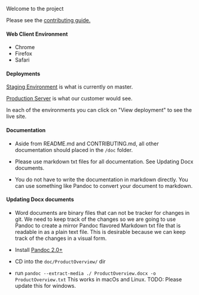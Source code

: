 
Welcome to the project

Please see the [contributing guide.](CONTRIBUTING.md)

#### Web Client Environment

* Chrome
* Firefox
* Safari

#### Deployments

[Staging Environment](http://ec2-52-90-192-232.compute-1.amazonaws.com/root/SoftEngStudioFall17/environments/1) is what is currently on master. 



[Production Server](http://ec2-52-90-192-232.compute-1.amazonaws.com/root/SoftEngStudioFall17/environments/2) is what our customer would see.

In each of the environments you can click on "View deployment" to see the live site.


#### Documentation

* Aside from README.md and CONTRIBUTING.md, all other documentation should placed in the `/doc` folder.

* Please use markdown txt files for all documentation. See Updating Docx documents.

* You do not have to write the documentation in markdown directly. You can use something like Pandoc to convert your document to markdown.

#### Updating Docx documents

* Word documents are binary files that can not be tracker for changes in git. We need to keep track of the changes so we are going to use Pandoc to create a mirror Pandoc flavored Markdown txt file that is readable in as a plain text file. This is desirable because we can keep track of the changes in a visual form.

* Install [Pandoc 2.0+ ](http://pandoc.org/installing.html)

* CD into the `doc/ProductOverview/` dir
* run `pandoc --extract-media ./ ProductOverview.docx -o ProductOverview.txt` This works in macOs and Linux. TODO: Please update this for windows.
